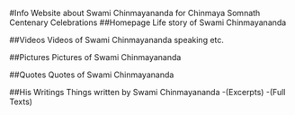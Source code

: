 #Info
Website about Swami Chinmayananda for Chinmaya Somnath Centenary Celebrations
##Homepage
Life story of Swami Chinmayananda

##Videos
Videos of Swami Chinmayananda speaking etc.

##Pictures
Pictures of Swami Chinmayananda

##Quotes
Quotes of Swami Chinmayananda

##His Writings
Things written by Swami Chinmayananda
-(Excerpts)
-(Full Texts)

